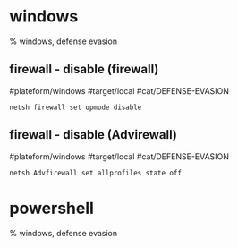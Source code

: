 # windows
% windows, defense evasion

## firewall - disable (firewall)
#plateform/windows #target/local #cat/DEFENSE-EVASION

```
netsh firewall set opmode disable
```

## firewall - disable (Advirewall)
#plateform/windows #target/local #cat/DEFENSE-EVASION

```
netsh Advfirewall set allprofiles state off
```
# powershell
% windows, defense evasion

